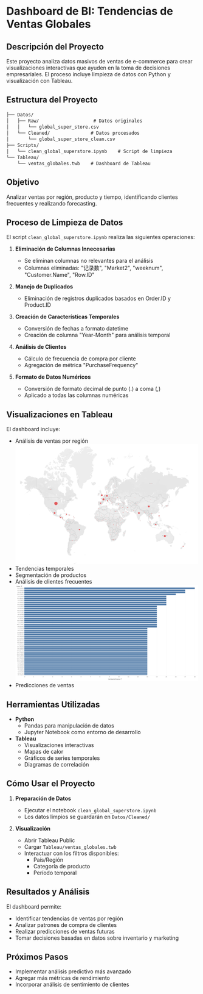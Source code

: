 # Dashboard de BI: Tendencias de Ventas Globales

## Descripción del Proyecto
Este proyecto analiza datos masivos de ventas de e-commerce para crear visualizaciones interactivas que ayuden en la toma de decisiones empresariales. El proceso incluye limpieza de datos con Python y visualización con Tableau.

## Estructura del Proyecto
```
├── Datos/
│   ├── Raw/                    # Datos originales
│   │   └── global_super_store.csv
│   └── Cleaned/               # Datos procesados
│       └── global_super_store_clean.csv
├── Scripts/
│   └── clean_global_superstore.ipynb    # Script de limpieza
└── Tableau/
    └── ventas_globales.twb    # Dashboard de Tableau
```

## Objetivo
Analizar ventas por región, producto y tiempo, identificando clientes frecuentes y realizando forecasting.

## Proceso de Limpieza de Datos
El script `clean_global_superstore.ipynb` realiza las siguientes operaciones:

1. **Eliminación de Columnas Innecesarias**
   - Se eliminan columnas no relevantes para el análisis
   - Columnas eliminadas: "记录数", "Market2", "weeknum", "Customer.Name", "Row.ID"

2. **Manejo de Duplicados**
   - Eliminación de registros duplicados basados en Order.ID y Product.ID

3. **Creación de Características Temporales**
   - Conversión de fechas a formato datetime
   - Creación de columna "Year-Month" para análisis temporal

4. **Análisis de Clientes**
   - Cálculo de frecuencia de compra por cliente
   - Agregación de métrica "PurchaseFrequency"

5. **Formato de Datos Numéricos**
   - Conversión de formato decimal de punto (.) a coma (,)
   - Aplicado a todas las columnas numéricas

## Visualizaciones en Tableau
El dashboard incluye:
- Análisis de ventas por región
![Análisis de ventas por región](./Tableau/Sales_by_region.png)
- Tendencias temporales
- Segmentación de productos
- Análisis de clientes frecuentes
![Análisis de clientes frecuentes](./Tableau/Frequent_customers.png)
- Predicciones de ventas

## Herramientas Utilizadas
- **Python**
  - Pandas para manipulación de datos
  - Jupyter Notebook como entorno de desarrollo
- **Tableau**
  - Visualizaciones interactivas
  - Mapas de calor
  - Gráficos de series temporales
  - Diagramas de correlación

## Cómo Usar el Proyecto
1. **Preparación de Datos**
   - Ejecutar el notebook `clean_global_superstore.ipynb`
   - Los datos limpios se guardarán en `Datos/Cleaned/`

2. **Visualización**
   - Abrir Tableau Public
   - Cargar `Tableau/ventas_globales.twb`
   - Interactuar con los filtros disponibles:
     - País/Región
     - Categoría de producto
     - Período temporal

## Resultados y Análisis
El dashboard permite:
- Identificar tendencias de ventas por región
- Analizar patrones de compra de clientes
- Realizar predicciones de ventas futuras
- Tomar decisiones basadas en datos sobre inventario y marketing

## Próximos Pasos
- Implementar análisis predictivo más avanzado
- Agregar más métricas de rendimiento
- Incorporar análisis de sentimiento de clientes